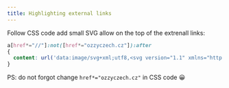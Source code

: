 ```yaml
---
title: Highlighting external links
---
```


Follow CSS code add small SVG allow on the top of the extrenall links:

```css
a[href*="//"]:not([href*="ozzyczech.cz"]):after
{
  content: url('data:image/svg+xml;utf8,<svg version="1.1" xmlns="http://www.w3.org/2000/svg" x="0px" y="0px" width="14px" height="14px" viewBox="0 2 12 14"><g style="opacity:0.75;" fill="currentColor"><polygon style="fill-rule:evenodd;clip-rule:evenodd;" points="2,2 5,2 5,3 3,3 3,9 9,9 9,7 10,7 10,10 2,10 "/><polygon style="fill-rule:evenodd;clip-rule:evenodd;" points="6.211,2 10,2 10,5.789 8.579,4.368 6.447,6.5 5.5,5.553 7.632,3.421"/></g></svg>');
}
```

PS: do not forgot change `href*="ozzyczech.cz"` in CSS code 😀
